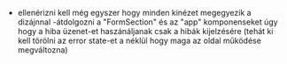 - ellenérizni kell még egyszer hogy minden kinézet megegyezik a dizájnnal
  -átdolgozni a "FormSection" és az "app" komponenseket úgy hogy a hiba üzenet-et haszánáljanak csak a hibák kijelzésére (tehát ki kell törölni az error state-et a néklül hogy maga az oldal működése megváltozna)
